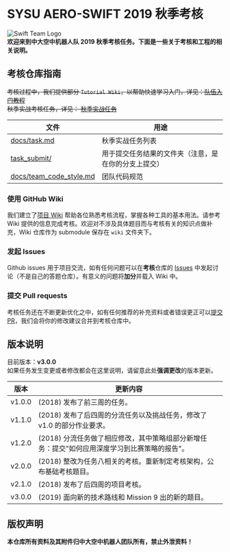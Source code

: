 # SYSU AERO-SWIFT 2019 秋季考核

![Swift Team Logo](https://github.com/SYSU-AERO-SWIFT/tutorial_2019/blob/master/logo.jpg)  
**欢迎来到中大空中机器人队 2019 秋季考核任务。下面是一些关于考核和工程的相关说明。**

## 考核仓库指南

<del>考核过程中，我们提供部分 `Tutorial Wiki`，以帮助快速学习入门，详见：[队伍入门教程](https://github.com/SYSU-AERO-SWIFT/tutorial_2019/blob/master/wiki/tutorial.md)  
秋季实战考核任务，详见： [秋季实战任务](https://github.com/SYSU-AERO-SWIFT/tutorial_2019/blob/master/docs/task.md)</del>

| 文件               | 用途                         |
| ---------------- | -------------------------- |
| [docs/task.md](https://github.com/SYSU-AERO-SWIFT/tutorial_2019/blob/master/docs/task.md)          | 秋季实战任务列表                   |
| [task_submit/](https://github.com/SYSU-AERO-SWIFT/tutorial_2019/tree/master/task_submit)     | 用于提交任务结果的文件夹（注意，是在你的分支上提交）|
| [docs/team_code_style.md](https://github.com/SYSU-AERO-SWIFT/tutorial_2019/blob/master/docs/team_code_style.md)|团队代码规范|

### 使用 GitHub Wiki

我们建立了[项目 Wiki](https://github.com/SYSU-AERO-SWIFT/tutorial_2019/wiki) 帮助各位熟悉考核流程，掌握各种工具的基本用法。请参考 Wiki 提供的信息完成考核。欢迎对不涉及具体题目而与考核有关的知识点做补充，Wiki 仓库作为 submodule 保存在 `wiki` 文件夹下。

### 发起 Issues

Github issues 用于项目交流，如有任何问题可以在**考核**仓库的 [Issues](https://github.com/SYSU-AERO-SWIFT/tutorial_2019/issues) 中发起讨论（不是自己的答题仓库）。有意义的问题将**加分**并载入 Wiki 中。

### 提交 Pull requests

考核任务还在不断更新优化之中，如有任何推荐的补充资料或者错误更正可以[提交 PR](https://github.com/SYSU-AERO-SWIFT/tutorial_2019/pulls)，我们会将你的修改建议合并到考核仓库中。

## 版本说明

目前版本：**v3.0.0**  
如果任务发生变更或者修改都会在这里说明，请留意此处**强调更改**的版本更新。

|版本|更新内容|
|---|---|
|v1.0.0|(2018) 发布了前三周的任务。|
|v1.1.0|(2018) 发布了后四周的分流任务以及挑战任务，修改了 v1.0 的部分作业要求。|
|v1.2.0|(2018) 分流任务做了相应修改，其中策略组部分新增任务：提交"如何应用深度学习到比赛策略的报告"。|
|v2.0.0|(2018) 整改为任务八相关的考核。重新制定考核架构，公布基础考核题目。|
|v2.1.0|(2018) 发布了后四周的项目考核。|
|v3.0.0|(2019) 面向新的技术路线和 Mission 9 出的新的题目。|

## 版权声明

**本仓库所有资料及其附件归中大空中机器人团队所有，禁止外泄资料！**
